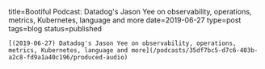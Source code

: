 
title=Bootiful Podcast: Datadog's Jason Yee on observability, operations, metrics, Kubernetes, language and more
date=2019-06-27
type=post
tags=blog
status=published
~~~~~~
[(2019-06-27) Datadog's Jason Yee on observability, operations, metrics, Kubernetes, language and more](/podcasts/35df7bc5-d7c6-403b-a2c8-fd9a1a40c196/produced-audio) 
            